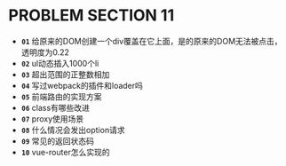 # PROBLEM SECTION 11

* __`01`__ 给原来的DOM创建一个div覆盖在它上面，是的原来的DOM无法被点击，透明度为0.22
* __`02`__ ul动态插入1000个li
* __`03`__ 超出范围的正整数相加
* __`04`__ 写过webpack的插件和loader吗
* __`05`__ 前端路由的实现方案
* __`06`__ class有哪些改进
* __`07`__ proxy使用场景
* __`08`__ 什么情况会发出option请求
* __`09`__ 常见的返回状态码
* __`10`__ vue-router怎么实现的